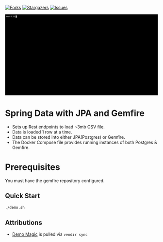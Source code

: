 [![Forks][forks-shield]][forks-url]
[![Stargazers][stars-shield]][stars-url]
[![Issues][issues-shield]][issues-url]

![Demo](demo.gif)

# Spring Data with JPA and Gemfire

- Sets up Rest endpoints to load ~3mb CSV file.
- Data is loaded 1 row at a time.
- Data can be stored into either JPA(Postgres) or Gemfire.
- The Docker Compose file provides running instances of both Postgres & Gemfire.

# Prerequisites

You must have the gemfire repository configured.

## Quick Start

```text
./demo.sh
```

## Attributions
- [Demo Magic](https://github.com/paxtonhare/demo-magic) is pulled via `vendir sync`

<!-- MARKDOWN LINKS & IMAGES -->
<!-- https://www.markdownguide.org/basic-syntax/#reference-style-links -->
[forks-shield]: https://img.shields.io/github/forks/dashaun-tanzu/gemfire-data-ingest-demo.svg?style=for-the-badge
[forks-url]: https://github.com/dashaun-tanzu/gemfire-data-ingest-demo/forks
[stars-shield]: https://img.shields.io/github/stars/dashaun-tanzu/gemfire-data-ingest-demo.svg?style=for-the-badge
[stars-url]: https://github.com/dashaun-tanzu/gemfire-data-ingest-demo/stargazers
[issues-shield]: https://img.shields.io/github/issues/dashaun-tanzu/gemfire-data-ingest-demo.svg?style=for-the-badge
[issues-url]: https://github.com/dashaun-tanzu/gemfire-data-ingest-demo/issues